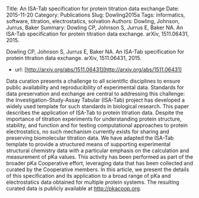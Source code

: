Title: An ISA-Tab specification for protein titration data exchange
Date: 2015-11-20
Category: Publications
Slug: Dowling2015a
Tags: informatics, software, titration, electrostatics, solvation
Authors: Dowling, Johnson, Jurrus, Baker
Summary: Dowling CP, Johnson S, Jurrus E, Baker NA. An ISA-Tab specification for protein titration data exchange. arXiv, 1511.06431, 2015. 

Dowling CP, Johnson S, Jurrus E, Baker NA. An ISA-Tab specification for protein titration data exchange. arXiv, 1511.06431, 2015. 

* url: [http://arxiv.org/abs/1511.06431](http://arxiv.org/abs/1511.06431)

Data curation presents a challenge to all scientific disciplines to ensure public availability and reproducibility of experimental data. Standards for data preservation and exchange are central to addressing this challenge: the Investigation-Study-Assay Tabular (ISA-Tab) project has developed a widely used template for such standards in biological research. This paper describes the application of ISA-Tab to protein titration data. Despite the importance of titration experiments for understanding protein structure, stability, and function and for testing computational approaches to protein electrostatics, no such mechanism currently exists for sharing and preserving biomolecular titration data. We have adapted the ISA-Tab template to provide a structured means of supporting experimental structural chemistry data with a particular emphasis on the calculation and measurement of pKa values. This activity has been performed as part of the broader pKa Cooperative effort, leveraging data that has been collected and curated by the Cooperative members. In this article, we present the details of this specification and its application to a broad range of pKa and electrostatics data obtained for multiple protein systems. The resulting curated data is publicly available at http://pkacoop.org.
